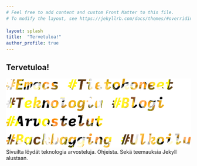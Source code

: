 ```yaml
---
# Feel free to add content and custom Front Matter to this file.
# To modify the layout, see https://jekyllrb.com/docs/themes/#overriding-theme-defaults

layout: splash
title:  "Tervetuloa!"
author_profile: true
---
```

## Tervetuloa!
![Cover](/assets/Blog/img/kansi.png "Cover image")
Sivuilta löydät teknologia arvosteluja. Ohjeista. Sekä teemauksia Jekyll alustaan.
